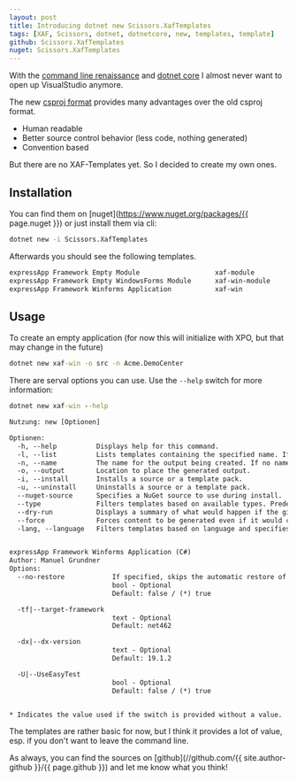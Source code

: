 ```yaml
---
layout: post
title: Introducing dotnet new Scissors.XafTemplates
tags: [XAF, Scissors, dotnet, dotnetcore, new, templates, template]
github: Scissors.XafTemplates
nuget: Scissors.XafTemplates
---
```


With the [command line renaissance](//lifehacker.com/geek-to-live-the-command-line-comeback-226223) and [dotnet core](//dotnet.microsoft.com/download) I almost never want to open up VisualStudio anymore.

The new [csproj format](//docs.microsoft.com/en-us/dotnet/core/tools/csproj) provides many advantages over the old csproj format.

- Human readable
- Better source control behavior (less code, nothing generated)
- Convention based

But there are no XAF-Templates yet. So I decided to create my own ones.

## Installation

You can find them on [nuget](https://www.nuget.org/packages/{{ page.nuget }}) or just install them via cli:

```cmd
dotnet new -i Scissors.XafTemplates
```

Afterwards you should see the following templates.

```txt
expressApp Framework Empty Module                   xaf-module           [C#]              Common/Console
expressApp Framework Empty WindowsForms Module      xaf-win-module       [C#]              Common/Console
expressApp Framework Winforms Application           xaf-win              [C#]              Common/Console
```

## Usage

To create an empty application (for now this will initialize with XPO, but that may change in the future)

```cmd
dotnet new xaf-win -o src -n Acme.DemoCenter
```

There are serval options you can use. Use the `--help` switch for more information:

```cmd
dotnet new xaf-win --help
```

```txt
Nutzung: new [Optionen]

Optionen:
  -h, --help          Displays help for this command.
  -l, --list          Lists templates containing the specified name. If no name is specified, lists all templates.
  -n, --name          The name for the output being created. If no name is specified, the name of the current directory is used.
  -o, --output        Location to place the generated output.
  -i, --install       Installs a source or a template pack.
  -u, --uninstall     Uninstalls a source or a template pack.
  --nuget-source      Specifies a NuGet source to use during install.
  --type              Filters templates based on available types. Predefined values are "project", "item" or "other".
  --dry-run           Displays a summary of what would happen if the given command line were run if it would result in a template creation.
  --force             Forces content to be generated even if it would change existing files.
  -lang, --language   Filters templates based on language and specifies the language of the template to create.


expressApp Framework Winforms Application (C#)
Author: Manuel Grundner
Options:
  --no-restore            If specified, skips the automatic restore of the project on create.
                          bool - Optional
                          Default: false / (*) true

  -tf|--target-framework
                          text - Optional
                          Default: net462

  -dx|--dx-version
                          text - Optional
                          Default: 19.1.2

  -U|--UseEasyTest
                          bool - Optional
                          Default: false / (*) true


* Indicates the value used if the switch is provided without a value.
```

The templates are rather basic for now, but I think it provides a lot of value, esp. if you don't want to leave the command line.

As always, you can find the sources on [github](//github.com/{{ site.author-github }}/{{ page.github }}) and let me know what you think!
